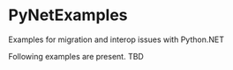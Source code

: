 # PyNetExamples
Examples for migration and interop issues with Python.NET

Following examples are present.
TBD
